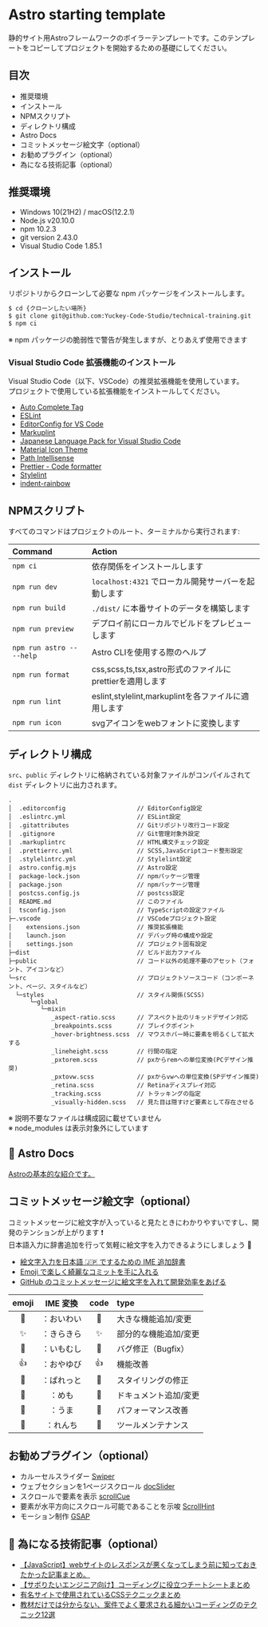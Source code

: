 # Astro starting template

静的サイト用Astroフレームワークのボイラーテンプレートです。このテンプレートをコピーしてプロジェクトを開始するための基礎にしてください。

## 目次

- 推奨環境
- インストール
- NPMスクリプト
- ディレクトリ構成
- Astro Docs
- コミットメッセージ絵文字（optional）
- お勧めプラグイン（optional）
- 為になる技術記事（optional）

## 推奨環境

- Windows 10(21H2) / macOS(12.2.1)
- Node.js v20.10.0
- npm 10.2.3
- git version 2.43.0
- Visual Studio Code 1.85.1

## インストール

リポジトリからクローンして必要な npm パッケージをインストールします。

```sh
$ cd {クローンしたい場所}
$ git clone git@github.com:Yuckey-Code-Studio/technical-training.git
$ npm ci
```

※ npm パッケージの脆弱性で警告が発生しますが、とりあえず使用できます

### Visual Studio Code 拡張機能のインストール

Visual Studio Code（以下、VSCode）の推奨拡張機能を使用しています。  
プロジェクトで使用している拡張機能をインストールしてください。

- [Auto Complete Tag](https://marketplace.visualstudio.com/items?itemName=formulahendry.auto-complete-tag)
- [ESLint](https://marketplace.visualstudio.com/items?itemName=dbaeumer.vscode-eslint)
- [EditorConfig for VS Code](https://marketplace.visualstudio.com/items?itemName=EditorConfig.EditorConfig)
- [Markuplint](https://marketplace.visualstudio.com/items?itemName=yusukehirao.vscode-markuplint)
- [Japanese Language Pack for Visual Studio Code](https://marketplace.visualstudio.com/items?itemName=MS-CEINTL.vscode-language-pack-ja)
- [Material Icon Theme](https://marketplace.visualstudio.com/items?itemName=PKief.material-icon-theme)
- [Path Intellisense](https://marketplace.visualstudio.com/items?itemName=christian-kohler.path-intellisense)
- [Prettier - Code formatter](https://marketplace.visualstudio.com/items?itemName=esbenp.prettier-vscode)
- [Stylelint](https://marketplace.visualstudio.com/items?itemName=stylelint.vscode-stylelint)
- [indent-rainbow](https://marketplace.visualstudio.com/items?itemName=oderwat.indent-rainbow)

## NPMスクリプト

すべてのコマンドはプロジェクトのルート、ターミナルから実行されます:

| Command                   | Action                                                    |
| :------------------------ | :-------------------------------------------------------- |
| `npm ci`                  | 依存関係をインストールします                              |
| `npm run dev`             | `localhost:4321` でローカル開発サーバーを起動します       |
| `npm run build`           | `./dist/` に本番サイトのデータを構築します                |
| `npm run preview`         | デプロイ前にローカルでビルドをプレビューします            |
| `npm run astro -- --help` | Astro CLIを使用する際のヘルプ                             |
| `npm run format`          | css,scss,ts,tsx,astro形式のファイルにprettierを適用します |
| `npm run lint`            | eslint,stylelint,markuplintを各ファイルに適用します       |
| `npm run icon`            | svgアイコンをwebフォントに変換します                      |

## ディレクトリ構成

`src`、`public` ディレクトリに格納されている対象ファイルがコンパイルされて `dist` ディレクトリに出力されます。

```
.
│  .editorconfig                    // EditorConfig設定
│  .eslintrc.yml                    // ESLint設定
│  .gitattributes                   // Gitリポジトリ改行コード設定
│  .gitignore                       // Git管理対象外設定
|  .markuplintrc                    // HTML構文チェック設定
│  .prettierrc.yml                  // SCSS,JavaScriptコード整形設定
│  .stylelintrc.yml                 // Stylelint設定
│  astro.config.mjs                 // Astro設定
│  package-lock.json                // npmパッケージ管理
│  package.json                     // npmパッケージ管理
│  postcss.config.js                // postcss設定
│  README.md                        // このファイル
│  tsconfig.json                    // TypeScriptの設定ファイル
├─.vscode                           // VSCodeプロジェクト設定
│    extensions.json                // 推奨拡張機能
│    launch.json                    // デバッグ時の構成や設定
│    settings.json                  // プロジェクト固有設定
├─dist                              // ビルド出力ファイル
├─public                            // コード以外の処理不要のアセット（フォント、アイコンなど）
└─src                               // プロジェクトソースコード（コンポーネント、ページ、スタイルなど）
  └─styles                          // スタイル関係(SCSS)
      └─global
         └─mixin
            _aspect-ratio.scss      // アスペクト比のリキッドデザイン対応
            _breakpoints.scss       // ブレイクポイント
            _hover-brightness.scss  // マウスホバー時に要素を明るくして拡大する
            _lineheight.scss        // 行間の指定
            _pxtorem.scss           // pxからremへの単位変換(PCデザイン推奨)
            _pxtovw.scss            // pxからvwへの単位変換(SPデザイン推奨)
            _retina.scss            // Retinaディスプレイ対応
            _tracking.scss          // トラッキングの指定
            _visually-hidden.scss   // 見た目は隠すけど要素として存在させる
```

※ 説明不要なファイルは構成図に載せていません  
※ node_modules は表示対象外にしています

## 👀 Astro Docs

[Astroの基本的な紹介です。](https://docs.astro.build/ja/getting-started/)

## コミットメッセージ絵文字（optional）

コミットメッセージに絵文字が入っていると見たときにわかりやすいですし、開発のテンションが上がります ❗  
日本語入力に辞書追加を行って気軽に絵文字を入力できるようにしましょう 🥰

- [絵文字入力を日本語 🇯🇵 でするための IME 追加辞書](https://github.com/peaceiris/emoji-ime-dictionary)
- [Emoji で楽しく綺麗なコミットを手に入れる](https://goodpatch.com/blog/beautiful-commits-with-emojis)
- [GitHub のコミットメッセージに絵文字を入れて開発効率をあげる](https://qiita.com/Jung0/items/0a9a7a97a2c17f92d3c5)

| emoji |  IME 変換  |    code    | type                  |
| :---: | :--------: | :--------: | :-------------------- |
|  🎉   | ：おいわい |   :tada:   | 大きな機能追加/変更   |
|  ✨   | ：きらきら | :sparkles: | 部分的な機能追加/変更 |
|  🐛   | ：いもむし |   :bug:    | バグ修正（Bugfix）    |
|  👍   | ：おやゆび |    :+1:    | 機能改善              |
|  🎨   | ：ぱれっと |   :art:    | スタイリングの修正    |
|  📝   |   ：めも   |   :memo:   | ドキュメント追加/変更 |
|  🐴   |   ：うま   |  :horse:   | パフォーマンス改善    |
|  🔧   |  ：れんち  |  :wrench:  | ツールメンテナンス    |

## お勧めプラグイン（optional）

- カルーセルスライダー [Swiper](https://swiperjs.com/)
- ウェブセクションを1ページスクロール [docSlider](https://prjct-samwest.github.io/docSlider/)
- スクロールで要素を表示 [scrollCue](https://prjct-samwest.github.io/scrollCue/)
- 要素が水平方向にスクロール可能であることを示唆 [ScrollHint](https://appleple.github.io/scroll-hint/)
- モーション制作 [GSAP](https://gsap.com/)

## 👀 為になる技術記事（optional）

- [【JavaScript】webサイトのレスポンスが悪くなってしまう前に知っておきたかった記事まとめ。](https://nkmrkisk.com/archives/1306)
- [【サボりたいエンジニア向け】コーディングに役立つチートシートまとめ](https://qiita.com/saboriman/items/b7461f0ab5526845a0a5)
- [有名サイトで使用されているCSSテクニックまとめ](https://qiita.com/k__watanabe/items/70171a5095e714509af4)
- [教材だけでは分からない、案件でよく要求される細かいコーディングのテクニック12選](https://itokoba.com/archives/3877)
